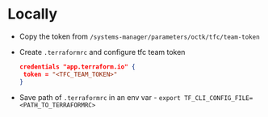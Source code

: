 # Locally

- Copy the token from `/systems-manager/parameters/octk/tfc/team-token`
- Create `.terraformrc` and configure tfc team token

  ```json
  credentials "app.terraform.io" {
   token = "<TFC_TEAM_TOKEN>"
  }
  ```

- Save path of `.terraformrc` in an env var - `export TF_CLI_CONFIG_FILE=<PATH_TO_TERRAFORMRC>`
